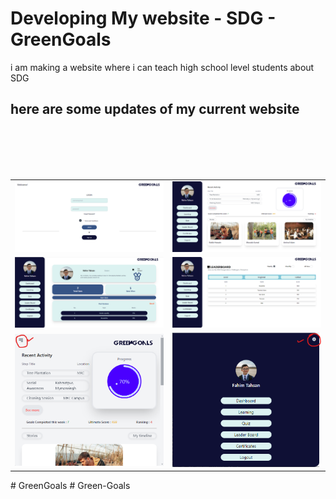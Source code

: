 ﻿ # Developing My website - SDG - GreenGoals
 i am making a website where i can teach high school level students about SDG
 ## here are some updates of my current website 
 <table>
   <tr>
     <td><img src="/update-img/login-page.png"></td><br>
     <td><img src="/update-img/dashboard.png"></td><br>
     </tr>
     <tr>
     <td><img src="/update-img/quiz.png"></td><br>
     <td><img src="/update-img/leaderboard.png"></td>
   </tr>
   <tr>
     <td><img src="/update-img/responsive1.png"></td><br>
     <td><img src="/update-img/responsive2.png"></td>
   </tr>
 </table>
#   G r e e n G o a l s 
 
 #   G r e e n - G o a l s 
 
 